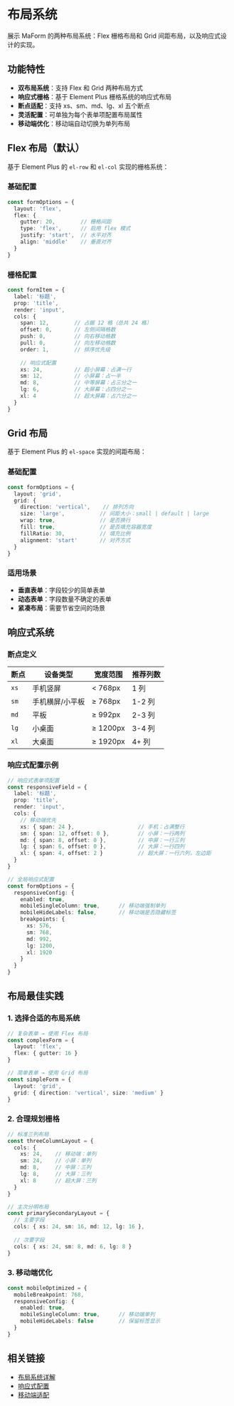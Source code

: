# 布局系统

展示 MaForm 的两种布局系统：Flex 栅格布局和 Grid 间距布局，以及响应式设计的实现。

<DemoPreview dir="demos/ma-form/layout-systems" />

## 功能特性

- **双布局系统**：支持 Flex 和 Grid 两种布局方式
- **响应式栅格**：基于 Element Plus 栅格系统的响应式布局
- **断点适配**：支持 xs、sm、md、lg、xl 五个断点
- **灵活配置**：可单独为每个表单项配置布局属性
- **移动端优化**：移动端自动切换为单列布局

## Flex 布局（默认）

基于 Element Plus 的 `el-row` 和 `el-col` 实现的栅格系统：

### 基础配置
```typescript
const formOptions = {
  layout: 'flex',
  flex: {
    gutter: 20,        // 栅格间距
    type: 'flex',      // 启用 flex 模式
    justify: 'start',  // 水平对齐
    align: 'middle'    // 垂直对齐
  }
}
```

### 栅格配置
```typescript
const formItem = {
  label: '标题',
  prop: 'title',
  render: 'input',
  cols: {
    span: 12,        // 占据 12 格（总共 24 格）
    offset: 0,       // 左侧间隔格数
    push: 0,         // 向右移动格数
    pull: 0,         // 向左移动格数
    order: 1,        // 排序优先级
    
    // 响应式配置
    xs: 24,          // 超小屏幕：占满一行
    sm: 12,          // 小屏幕：占一半
    md: 8,           // 中等屏幕：占三分之一
    lg: 6,           // 大屏幕：占四分之一
    xl: 4            // 超大屏幕：占六分之一
  }
}
```

## Grid 布局

基于 Element Plus 的 `el-space` 实现的间距布局：

### 基础配置
```typescript
const formOptions = {
  layout: 'grid',
  grid: {
    direction: 'vertical',    // 排列方向
    size: 'large',           // 间距大小：small | default | large
    wrap: true,              // 是否换行
    fill: true,              // 是否填充容器宽度
    fillRatio: 30,           // 填充比例
    alignment: 'start'       // 对齐方式
  }
}
```

### 适用场景
- **垂直表单**：字段较少的简单表单
- **动态表单**：字段数量不确定的表单
- **紧凑布局**：需要节省空间的场景

## 响应式系统

### 断点定义

| 断点 | 设备类型 | 宽度范围 | 推荐列数 |
|------|---------|----------|----------|
| `xs` | 手机竖屏 | < 768px | 1 列 |
| `sm` | 手机横屏/小平板 | ≥ 768px | 1-2 列 |
| `md` | 平板 | ≥ 992px | 2-3 列 |
| `lg` | 小桌面 | ≥ 1200px | 3-4 列 |
| `xl` | 大桌面 | ≥ 1920px | 4+ 列 |

### 响应式配置示例

```typescript
// 响应式表单项配置
const responsiveField = {
  label: '标题',
  prop: 'title',
  render: 'input',
  cols: {
    // 移动端优先
    xs: { span: 24 },                    // 手机：占满整行
    sm: { span: 12, offset: 0 },         // 小屏：一行两列
    md: { span: 8, offset: 0 },          // 中屏：一行三列  
    lg: { span: 6, offset: 0 },          // 大屏：一行四列
    xl: { span: 4, offset: 2 }           // 超大屏：一行六列，左边距
  }
}

// 全局响应式配置
const formOptions = {
  responsiveConfig: {
    enabled: true,
    mobileSingleColumn: true,      // 移动端强制单列
    mobileHideLabels: false,       // 移动端是否隐藏标签
    breakpoints: {
      xs: 576,
      sm: 768, 
      md: 992,
      lg: 1200,
      xl: 1920
    }
  }
}
```

## 布局最佳实践

### 1. 选择合适的布局系统

```typescript
// 复杂表单 → 使用 Flex 布局
const complexForm = {
  layout: 'flex',
  flex: { gutter: 16 }
}

// 简单表单 → 使用 Grid 布局  
const simpleForm = {
  layout: 'grid',
  grid: { direction: 'vertical', size: 'medium' }
}
```

### 2. 合理规划栅格

```typescript
// 标准三列布局
const threeColumnLayout = {
  cols: {
    xs: 24,    // 移动端：单列
    sm: 24,    // 小屏：单列
    md: 8,     // 中屏：三列
    lg: 8,     // 大屏：三列
    xl: 8      // 超大屏：三列
  }
}

// 主次分明布局
const primarySecondaryLayout = {
  // 主要字段
  cols: { xs: 24, sm: 16, md: 12, lg: 16 },
  
  // 次要字段
  cols: { xs: 24, sm: 8, md: 6, lg: 8 }
}
```

### 3. 移动端优化

```typescript
const mobileOptimized = {
  mobileBreakpoint: 768,
  responsiveConfig: {
    enabled: true,
    mobileSingleColumn: true,      // 移动端单列
    mobileHideLabels: false        // 保留标签显示
  }
}
```

## 相关链接

- [布局系统详解](/front/component/ma-form#布局系统详解)
- [响应式配置](/front/component/ma-form#responsiveconfig-响应式配置)
- [移动端适配](/front/component/ma-form/examples/mobile-responsive)